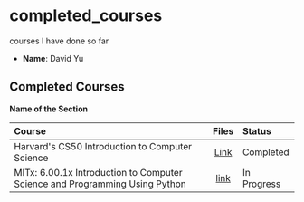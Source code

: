 # completed_courses
courses I have done so far



- **Name**: David Yu

## Completed Courses

**Name of the Section**

Course|Files|Status
:--|:--:|:--|
Harvard's CS50 Introduction to Computer Science| [Link](https://www.edx.org/course/introduction-computer-science-harvardx-cs50x)|Completed
MITx: 6.00.1x Introduction to Computer Science and Programming Using Python| [link](https://www.edx.org/course/introduction-computer-science-mitx-6-00-1x-6)|In Progress
